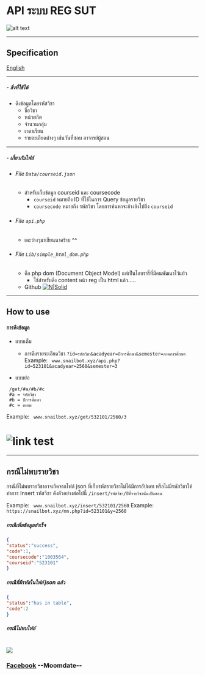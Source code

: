 # API ระบบ REG SUT
![alt text](https://www.picz.in.th/images/2017/09/28/532742-128.png "Logo Title Text 1")

------
## Specification
[English](README.en.md)

------
##### - สิ่งที่ใช้ได้
  - ดึงข้อมูลโดยรหัสวิชา
    - ชื่อวิชา
    - หน่วยกิต
    - จำนวนกลุ่ม
    - เวลาเรียน
    - รายละเอียดต่างๆ เช่นวันที่สอบ อาจารย์ผู้สอน
------
##### - เกี่ยวกับไฟล์
- ###### File  ``Data/courseid.json``
    - สำหรับเก็บข้อมูล courseid และ coursecode
        - `courseid` หมายถึง ID ที่ใช้ในการ Query ข้อมูลรายวิชา
        - `coursecode` หมายถึง รหัสวิชา โดยการค้นหาจะอ้างอิงไปถึง `courseid`
- ###### File ``api.php``
    - เดะว่างๆมาเขียนนาคร้าบ ^^
- ###### File ``Lib/simple_html_dom.php``    
    - คือ php dom (Document Object Model) แต่เป็นไลบรารี่ที่มีคนพัฒนาไว้แย้ว
        - ใช้สำหรับดึง content หน้า reg เป็น html แล้ว.....
    - Github [![N|Solid](https://github.com/favicon.ico)](https://github.com/sunra/php-simple-html-dom-parser)
------
## How to use

#### การดึงข้อมูล
- แบบเต็ม
    - การดึงรายระเอียดวิชา `?id=รหัสวิชา&acadyear=ปีการศึกษา&semester=ภาคการศึกษา`
Example: ` www.snailbot.xyz/api.php?id=523101&acadyear=2560&semester=3`

- แบบย่อ
```
 /get/#a/#b/#c
 #a = รหัสวิชา
 #b = ปีการศึกษา
 #c = เทอม
```
Example: ` www.snailbot.xyz/get/532101/2560/3`
# ![link test](https://www.img.live/images/2018/09/24/sada.png)  
------
## กรณีไม่พบรายวิชา
กรณีที่ไม่พบรายวิชาอาจเกิดจากไฟล์ json ที่เก็บรหัสรายวิชาไม่ได้มีการอัปเดท หรือไม่มีรหัสวิชาให้ทำการ Insert รหัสวิชา ดังตัวอย่างต่อไปนี้
`/insert/รหัสวิชา/ปีที่รายวิชานั้นเปิดสอน`

Example: ` www.snailbot.xyz/insert/532101/2560`
Example: `https://snailbot.xyz/mn.php?id=523101&y=2560`
##### กรณีเพิ่มข้อมูลสำเร็จ 
```json
{
"status":"success",
"code":1,
"coursecode":"1003564",
"courseid":"523101"
}
```
##### กรณีที่มีรหัสในไฟล์ json แล้ว
```json
{
"status":"has in table",
"code":2
}
```
##### กรณีไม่พบไฟล์
# ![](https://www.img.live/images/2018/09/24/d49cca06bc946712.png)  


### [Facebook](https://fb.com/moomdate) --Moomdate--